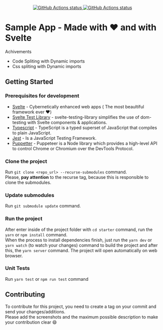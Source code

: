 <p align="center">
  <a href="https://github.com/svelte-components/starter">
    <img alt="GitHub Actions status" src="https://github.com/svelte-components/starter/workflows/Production%20Workflow/badge.svg">
    <img alt="GitHub Actions status" src="https://github.com/svelte-components/starter/workflows/Development%20Workflow/badge.svg">
  </a>
</p>


# Sample App - Made with :heart: and with Svelte


Achivements 

* Code Spliting with Dynamic imports
* Css spliting with Dynamic imports

## Getting Started
### Prerequisites for development
- [Svelte](https://svelte.dev/) - Cybernetically enhanced web apps ( The most beaultiful framework ever  :heart:)
- [Svelte Test Library](https://testing-library.com/docs/svelte-testing-library/intro) - svelte-testing-library simplifies the use of dom-testing with Svelte components & applications.
- [Typescript](https://www.typescriptlang.org/) - TypeScript is a typed superset of JavaScript that compiles to plain JavaScript.
- [Jest](https://jestjs.io) - Is a JavaScript Testing Framework.
- [Puppetter](https://github.com/GoogleChrome/puppeteer) - Puppeteer is a Node library which provides a high-level API to control Chrome or Chromium over the DevTools Protocol.

### Clone the project

Run `git clone <repo_url> --recurse-submodules` command.<br/>
Please,  **pay attention**  to the recurse tag, because this is responsible to clone the submodules.

### Update submodules

Run `git submodule update` command.

### Run the project

After enter inside of the project folder with `cd starter` command, run the `yarn` or `npm install` command.<br/>
When the process to install dependencies finish, just run the `yarn dev` or `yarn watch` (to watch your changes) command to build the project and after this, the `yarn server` command. The project will open automatically on web browser.

### Unit Tests

Run `yarn test`  or `npm run test` command

## Contributing

To contribute for this project, you need to create a tag on your commit and send your changes/additions.<br/>
Please add the screenshots and the maximum possible description to make your contribution clear :smile:
